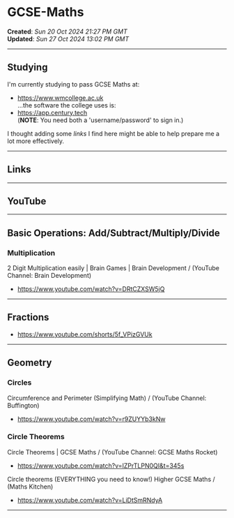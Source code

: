 # GCSE-Maths

**Created**: *Sun 20 Oct 2024 21:27 PM GMT*   
**Updated**: *Sun 27 Oct 2024 13:02 PM GMT*   

-----

## Studying

I'm currently studying to pass GCSE Maths at:    
- https://www.wmcollege.ac.uk  
...the software the college uses is:  
- https://app.century.tech  
(**NOTE**: You need both a 'username/password' to sign in.)  
    
I thought adding some *links* I find here might be able to help prepare me a lot more effectively.   
  
-----

## Links

-----

## YouTube

-----

## Basic Operations: Add/Subtract/Multiply/Divide

### Multiplication

2 Digit Multiplication easily | Brain Games | Brain Development / (YouTube Channel: Brain Development)  
- https://www.youtube.com/watch?v=DRtCZXSW5jQ
  
-----

## Fractions

- https://www.youtube.com/shorts/5f_VPizGVUk

-----

## Geometry

### Circles

Circumference and Perimeter (Simplifying Math) / (YouTube Channel: Buffington)  
- https://www.youtube.com/watch?v=r9ZUYYb3kNw  

### Circle Theorems

Circle Theorems | GCSE Maths / (YouTube Channel: GCSE Maths Rocket)
- https://www.youtube.com/watch?v=IZPrTLPN0QI&t=345s

Circle theorems (EVERYTHING you need to know!) Higher GCSE Maths / (Maths Kitchen)  
- https://www.youtube.com/watch?v=LiDtSmRNdyA  



-----

